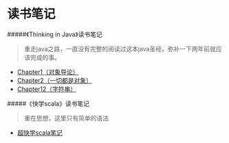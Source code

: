 读书笔记
============================

#####《Thinking in Java》读书笔记
> 重走java之路，一直没有完整的阅读过这本java圣经，弥补一下两年前就应该完成的事。


* [Chapter1（对象导论）](https://github.com/codehehe/note/blob/master/ThinkingInJava/Chapter1(%E5%AF%B9%E8%B1%A1%E5%AF%BC%E8%AE%BA).md) 
* [Chapter2（一切都是对象）](https://github.com/codehehe/note/blob/master/ThinkingInJava/Chapter2(%E4%B8%80%E5%88%87%E9%83%BD%E6%98%AF%E5%AF%B9%E8%B1%A1).md) 
* [Chapter12（字符串）](https://github.com/codehehe/note/blob/master/ThinkingInJava/Chapter12.md) 




#####《快学scala》读书笔记
> 重在思想，这里只有简单的语法


* [超快学scala笔记](https://github.com/codehehe/note/blob/master/%E5%BF%AB%E5%AD%A6scala/%E8%B6%85%E5%BF%AB%E5%AD%A6scala.md)